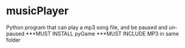 # musicPlayer
Python program that can play a mp3 song file, and be paused and un-paused ***MUST INSTALL pyGame ***MUST INCLUDE MP3 in same folder
